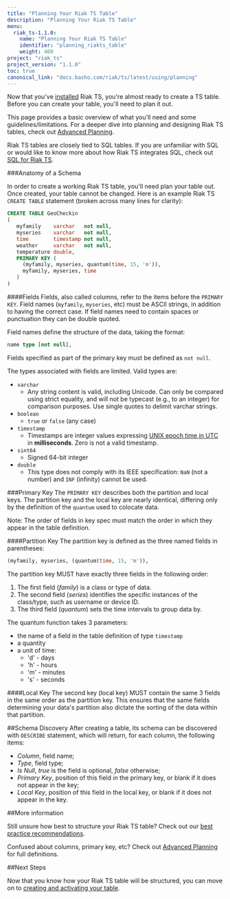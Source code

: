 ```yaml
---
title: "Planning Your Riak TS Table"
description: "Planning Your Riak TS Table"
menu:
  riak_ts-1.1.0:
    name: "Planning Your Riak TS Table"
    identifier: "planning_riakts_table"
    weight: 400
project: "riak_ts"
project_version: "1.1.0"
toc: true
canonical_link: "docs.basho.com/riak/ts/latest/using/planning"
---
```


[activating]: https://www.docs.basho.com/riakts/1.1.0/using/creating-activating
[advancedplanning]: http://docs.basho.com/riakts/1.1.0/learn-about/advancedplanning/
[bestpractices]: http://docs.basho.com/riakts/1.1.0/learn-about/bestpractices/
[epoch]: https://en.wikipedia.org/wiki/Unix_time
[installing]: http://docs.basho.com/riakts/1.1.0/installing/installing/
[sql]: http://docs.basho.com/riakts/1.1.0/learn-about/sqlriakts/

Now that you've [installed][installing] Riak TS, you're almost ready to create a TS table. Before you can create your table, you'll need to plan it out. 

This page provides a basic overview of what you'll need and some guidelines/limitations. For a deeper dive into planning and designing Riak TS tables, check out [Advanced Planning][advancedplanning]. 

Riak TS tables are closely tied to SQL tables. If you are unfamiliar with SQL or would like to know more about how Riak TS integrates SQL, check out [SQL for Riak TS][sql].

###Anatomy of a Schema

In order to create a working Riak TS table, you'll need plan your table out. Once created, your table cannot be changed. Here is an example Riak TS `CREATE TABLE` statement (broken across many lines for clarity):

```sql
CREATE TABLE GeoCheckin
(
   myfamily    varchar   not null,
   myseries    varchar   not null,
   time        timestamp not null,
   weather     varchar   not null,
   temperature double,
   PRIMARY KEY (
     (myfamily, myseries, quantum(time, 15, 'm')),
     myfamily, myseries, time
   )
)
```

####Fields
Fields, also called columns, refer to the items before the `PRIMARY KEY`. Field names (`myfamily`, `myseries`, etc) must be ASCII strings, in addition to having the correct case. If field names need to contain spaces or punctuation they can be double quoted.

Field names define the structure of the data, taking the format:

```sql
name type [not null],
```

Fields specified as part of the primary key must be defined as `not null`.

The types associated with fields are limited. Valid types are:

* `varchar`
  * Any string content is valid, including Unicode. Can only be compared using strict equality, and will not be typecast (e.g., to an integer) for comparison purposes. Use single quotes to delimit varchar strings.
* `boolean`
  * `true` or `false` (any case)
* `timestamp`
  * Timestamps are integer values expressing [UNIX epoch time in UTC][epoch] in **milliseconds**. Zero is not a valid timestamp.
* `sint64`
  * Signed 64-bit integer
* `double`
  * This type does not comply with its IEEE specification: `NaN` (not a number) and `INF` (infinity) cannot be used.


###Primary Key
The `PRIMARY KEY` describes both the partition and local keys. The partition key and the local key are nearly identical, differing only by the definition of the `quantum` used to colocate data.

Note: The order of fields in key spec must match the order in which they appear in the table definition.


####Partition Key 
The partition key is defined as the three named fields in parentheses:

```sql
(myfamily, myseries, (quantum(time, 15, 'm')),
```

The partition key MUST have exactly three fields in the following order: 

1. The first field (*family*) is a class or type of data. 
2. The second field (*series*) identifies the specific instances of the class/type, such as username or device ID. 
3. The third field (*quantum*) sets the time intervals to group data by.

The quantum function takes 3 parameters:

* the name of a field in the table definition of type `timestamp`
* a quantity
* a unit of time:
  * 'd'  - days
  * 'h' - hours
  * 'm' - minutes
  * 's' - seconds

####Local Key
The second key (local key) MUST contain the same 3 fields in the same order as the partition key. This ensures that the same fields determining your data's partition also dictate the sorting of the data within that partition.

##Schema Discovery
After creating a table, its schema can be discovered with `DESCRIBE` statement, which will return, for each column, the following items:
* *Column*, field name;
* *Type*, field type;
* *Is Null*, _true_ is the field is optional, _false_ otherwise;
* *Primary Key*, position of this field in the primary key, or blank if it does not appear in the key;
* *Local Key*, position of this field in the local key, or blank if it does not appear in the key.

##More information

Still unsure how best to structure your Riak TS table? Check out our [best practice recommendations][bestpractices].

Confused about columns, primary key, etc? Check out [Advanced Planning][advancedplanning] for full definitions.


##Next Steps

Now that you know how your Riak TS table will be structured, you can move on to [creating and activating your table][activating].
